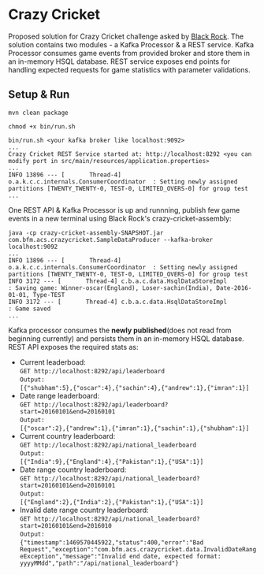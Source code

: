 # Crazy Cricket

Proposed solution for Crazy Cricket challenge asked by [Black Rock](https://github.com/blackrock/crazy-cricket). The solution contains two modules - a Kafka Processor & a REST service. Kafka Processor consumes game events from provided broker and store them in an in-memory HSQL database. REST service exposes end points for handling expected requests for game statistics with parameter validations. 

## Setup & Run
```
mvn clean package

chmod +x bin/run.sh

bin/run.sh <your kafka broker like localhost:9092>
...
Crazy Cricket REST Service started at: http://localhost:8292 <you can modify port in src/main/resources/application.properties>
...
INFO 13896 --- [       Thread-4] o.a.k.c.c.internals.ConsumerCoordinator  : Setting newly assigned partitions [TWENTY_TWENTY-0, TEST-0, LIMITED_OVERS-0] for group test
...
```

One REST API & Kafka Processor is up and runnning, publish few game events in a new terminal using Black Rock's crazy-cricket-assembly:
```
java -cp crazy-cricket-assembly-SNAPSHOT.jar com.bfm.acs.crazycricket.SampleDataProducer --kafka-broker localhost:9092
...
INFO 13896 --- [       Thread-4] o.a.k.c.c.internals.ConsumerCoordinator  : Setting newly assigned partitions [TWENTY_TWENTY-0, TEST-0, LIMITED_OVERS-0] for group test
INFO 3172 --- [       Thread-4] c.b.a.c.data.HsqlDataStoreImpl           : Saving game: Winner-oscar(England), Loser-sachin(India), Date-2016-01-01, Type-TEST
INFO 3172 --- [       Thread-4] c.b.a.c.data.HsqlDataStoreImpl           : Game saved
...
```
Kafka processor consumes the **newly published**(does not read from beginning currently) and persists them in an in-memory HSQL database. REST API exposes the required stats as:
* Current leaderboad:  
    `GET http://localhost:8292/api/leaderboard`  
    `Output:`  
    `[{"shubham":5},{"oscar":4},{"sachin":4},{"andrew":1},{"imran":1}]`  
* Date range leaderboard:  
    `GET http://localhost:8292/api/leaderboard?start=20160101&end=20160101`  
    `Output:`  
    `[{"oscar":2},{"andrew":1},{"imran":1},{"sachin":1},{"shubham":1}]`
* Current country leaderboard:  
    `GET http://localhost:8292/api/national_leaderboard`  
    `Output:`  
    `[{"India":9},{"England":4},{"Pakistan":1},{"USA":1}]`  
* Date range country leaderboard:  
    `GET http://localhost:8292/api/national_leaderboard?start=20160101&end=20160101`  
    `Output:`  
    `[{"England":2},{"India":2},{"Pakistan":1},{"USA":1}]`
* Invalid date range country leaderboard:  
    `GET http://localhost:8292/api/national_leaderboard?start=20160101&end=2016010`  
    `Output:`  
    `{"timestamp":1469570445922,"status":400,"error":"Bad Request","exception":"com.bfm.acs.crazycricket.data.InvalidDateRangeException","message":"Invalid end date, expected format: yyyyMMdd","path":"/api/national_leaderboard"}`
    
